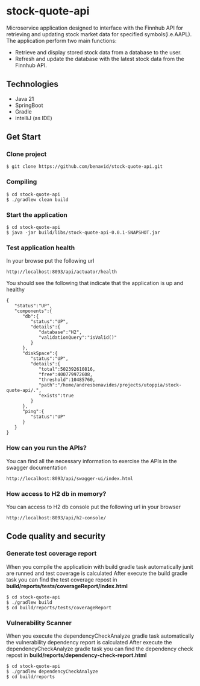 # stock-quote-api

Microservice application designed to interface with the Finnhub API for retrieving and updating stock market data for specified symbols(i.e.AAPL). The application perform two main functions:

* Retrieve and display stored stock data from a database to the user.
* Refresh and update the database with the latest stock data from the Finnhub API.

## Technologies

* Java 21
* SpringBoot
* Gradle
* intelliJ (as IDE)

## Get Start

### Clone project

```
$ git clone https://github.com/benavid/stock-quote-api.git
```

### Compiling

```
$ cd stock-quote-api
$ ./gradlew clean build
```

### Start the application

```
$ cd stock-quote-api
$ java -jar build/libs/stock-quote-api-0.0.1-SNAPSHOT.jar
```

### Test application health
In your browse put the following url
```
http://localhost:8093/api/actuator/health
```
You should see the following that indicate that the application is up and healthy
```
{
   "status":"UP",
   "components":{
      "db":{
         "status":"UP",
         "details":{
            "database":"H2",
            "validationQuery":"isValid()"
         }
      },
      "diskSpace":{
         "status":"UP",
         "details":{
            "total":502392610816,
            "free":400779972608,
            "threshold":10485760,
            "path":"/home/andresbenavides/projects/utoppia/stock-quote-api/.",
            "exists":true
         }
      },
      "ping":{
         "status":"UP"
      }
   }
}
```




### How can you run the APIs?

You can find all the necessary information to exercise the APIs in the swagger documentation

```
http://localhost:8093/api/swagger-ui/index.html
```

### How access to H2 db in memory?

You can access to H2 db console put the following url in your browser

```
http://localhost:8093/api/h2-console/
```

## Code quality and security

### Generate test coverage report

When you compile the applicatioin with build gradle task automatically junit are runned and test coverage is calculated
After execute the build gradle task you can find the test coverage repost in **build/reports/tests/coverageReport/index.html**

```
$ cd stock-quote-api
$ ./gradlew build
$ cd build/reports/tests/coverageReport
```


### Vulnerability Scanner

When you execute the dependencyCheckAnalyze gradle task automatically the vulnerability dependency report is calculated
After execute the dependencyCheckAnalyze gradle task you can find the dependency check repost in **build/reports/dependency-check-report.html**

```
$ cd stock-quote-api
$ ./gradlew dependencyCheckAnalyze
$ cd build/reports
```


